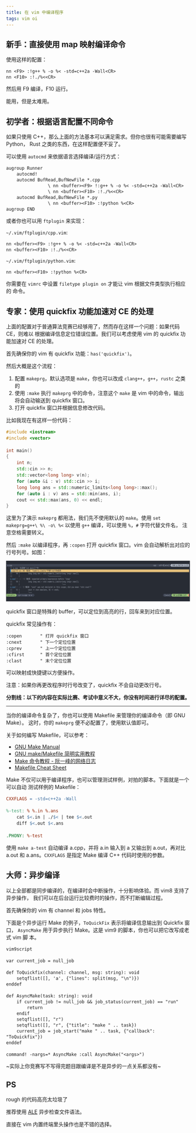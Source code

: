 ```yaml
---
title: 在 vim 中编译程序
tags: vim oi
---
```


## 新手：直接使用 map 映射编译命令

使用这样的配置：

```vim
nn <F9> :!g++ % -o %< -std=c++2a -Wall<CR>
nn <F10> :!./%<<CR>
```

然后用 F9 编译，F10 运行。

能用，但是太难用。

## 初学者：根据语言配置不同命令

如果只使用 C++，那么上面的方法基本可以满足需求。但你也很有可能需要编写 Python，
Rust 之类的东西，在这样配置便不妥了。

可以使用 `autocmd` 来依据语言选择编译/运行方式：

```vim
augroup Runner
	autocmd!
	autocmd BufRead,BufNewFile *.cpp 
				\ nn <buffer><F9> !:g++ % -o %< -std=c++2a -Wall<CR> 
				\ nn <buffer><F10> :!./%<<CR>
	autocmd BufRead,BufNewFile *.py
				\ nn <buffer><F10> :!python %<CR>
augroup END
```

或者你也可以用 `ftplugin` 来实现：

`~/.vim/ftplugin/cpp.vim`: 

```vim
nn <buffer><F9> :!g++ % -o %< -std=c++2a -Wall<CR>
nn <buffer><F10> :!./%<<CR>
```

`~/.vim/ftplugin/python.vim`:

```vim
nn <buffer><F10> :!python %<CR>
```

你需要在 `vimrc` 中设置 `filetype plugin on` 才能让 vim 根据文件类型执行相应的
命令。

## 专家：使用 quickfix 功能加速对 CE 的处理

上面的配置对于普通算法竞赛已经够用了，然而存在这样一个问题：如果代码 CE，则难以
根据编译信息定位错误位置。我们可以考虑使用 vim 的 quickfix 功能加速对 CE 的处理。

首先确保你的 vim 有 quickfix 功能：`has('quickfix')`。

然后大概是这个流程：

1. 配置 `makeprg`，默认选项是 `make`，你也可以改成 `clang++`，`g++`，`rustc`
   之类的
2. 使用 `:make` 执行 `makeprg` 中的命令，注意这个 `make` 是 vim 中的命令，输出
   将会自动输送到 quickfix 窗口。
3. 打开 quickfix 窗口并根据信息修改代码。

比如我现在有这样一份代码：

```cpp
#include <iostream>
#include <vector>

int main()
{
	int n;
	std::cin >> n;
	std::vector<long long> v(n);
	for (auto &i : v) std::cin >> i;
	long long ans = std::numeric_limits<long long>::max();
	for (auto i : v) ans = std::min(ans, i);
	cout << std::max(ans, 0) << endl;
}
```

这里为了演示 `makeprg` 都用法，我们先不使用默认的 `make`。使用 `set
makeprg=g++\ %\ -o\ %<` 以使用 `g++` 编译，可以使用 `%`，`#` 字符代替文件名，
注意空格需要转义。

然后 `:make` 以编译程序，再 `:copen` 打开 quickfix 窗口。vim 会自动解析出对应的
行号列号。如图：

![quickfix](/assets/images/quickfix-169da6b1.png)

quickfix 窗口是特殊的 buffer，可以定位到高亮的行，回车来到对应位置。

quickfix 常见操作有：

```vim
:copen       " 打开 quickfix 窗口
:cnext       " 下一个定位位置
:cprev       " 上一个定位位置
:cfirst      " 首个定位位置
:clast       " 末个定位位置
```

可以映射成快捷键以方便操作。

注意：如果你再更改程序时行号改变了，quickfix 不会自动更改行号。

**分割线：以下的内容在实际比赛、考试中意义不大，你没有时间进行详尽的配置。**

<hr/>

当你的编译命令复杂了，你也可以使用 Makefile 来管理你的编译命令（即 GNU Make）。
这时，你的 `makeprg` 便不必配置了，使用默认值即可。

关于如何编写 Makefile，可以参考：

- [GNU Make Manual](https://www.gnu.org/software/make/manual/)
- [GNU make/Makefile
  简明实用教程](https://literaryno4.github.io/makefile_tutorial.html/)
- [Make 命令教程 -
  阮一峰的网络日志](https://ruanyifeng.com/blog/2015/02/make.html)
- [Makefile Cheat Sheet](https://bytes.usc.edu/cs104/wiki/makefile/)

Make 不仅可以用于编译程序，也可以管理测试样例，对拍的脚本。下面就是一个可以自动
测试样例的 Makefile：

```makefile
CXXFLAGS = -std=c++2a -Wall

%-test: % %.in %.ans
	cat $<.in | ./$< | tee $<.out
	diff $<.out $<.ans 

.PHONY: %-test
```

使用 `make a-test` 自动编译 a.cpp，并将 a.in 输入到 a 又输出到 a.out，再对比
a.out 和 a.ans。`CXXFLAGS` 是指定 Make 编译 C++ 代码时使用的参数。

## 大师：异步编译

以上全部都是同步编译的，在编译时会中断操作，十分影响体验。而 vim8 支持了异步操作，
我们可以在后台运行比较费时的操作，而不打断编辑过程。

首先确保你的 vim 有 channel 和 jobs 特性。

下面是个异步运行 Make 的例子，`ToQuickFix` 表示将编译信息输出到 Quickfix 窗口，
`AsyncMake` 用于异步执行 Make。这是 vim9 的脚本，你也可以把它改写成老式 vim 脚
本。

```vimscript
vim9script

var current_job = null_job

def ToQuickfix(channel: channel, msg: string): void
	setqflist([], 'a', {"lines": split(msg, "\n")})
enddef

def AsyncMake(task: string): void
	if current_job != null_job && job_status(current_job) == "run"
		return
	endif
	setqflist([], "r")
	setqflist([], "r", {"title": "make " .. task})
	current_job = job_start("make " .. task, {"callback": "ToQuickfix"})
enddef

command! -nargs=* AsyncMake :call AsyncMake("<args>")
```

~实际上你竞赛写不写得完题目跟编译是不是异步的一点关系都没有~

## PS

rough 的代码高亮太垃圾了

推荐使用 [ALE](https://github.com/dense-analysis/ale) 异步检查文件语法。

直接在 vim 内置终端里头操作也是不错的选择。
